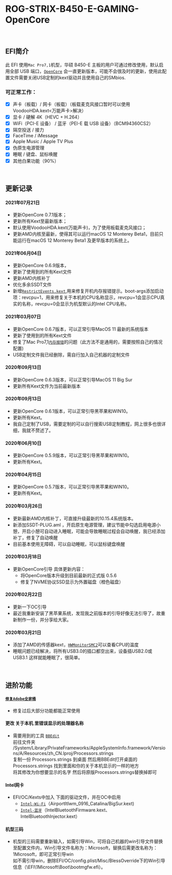# ROG-STRIX-B450-E-GAMING-OpenCore
<br>

## EFI简介
此 EFI 使用`Mac Pro7,1`机型，华硕 B450-E 主板的用户可通过修改使用，默认启用全部 USB 端口，[`OpenCore`](https://github.com/acidanthera/OpenCorePkg)  会一直更新版本，可能不会很及时的更新，使用此配置文件需要关闭USB定制的kext驱动并且使用自己的SMbios. <br>

### 可正常工作：
- [x] 声卡（板载）/ 网卡（板载）（板载麦克风接口暂时可以使用VoodooHDA.kext<万能声卡>解决）
- [x] 显卡 / 硬解 4K（HEVC + H.264）
- [x] WiFi（PCI-E 设备） / 蓝牙（PEI-E 载 USB 设备）（BCM94360CS2）
- [x] 隔空投送 / 接力 
- [x] FaceTime / iMessage
- [x] Apple Music / Apple TV Plus
- [x] 伪原生电源管理
- [x] 睡眠 / 键盘、鼠标唤醒
- [x] 其他白果功能（90%）
<br>

## 更新记录

#### 2021年07月21日
* 更新OpenCore 0.7.1版本；
* 更新所有Kext至最新版本；
* 默认使用VoodooHDA.kext(万能声卡)，为了使用板载麦克风接口；
* 更新AMD内核至最新，使得其可以运行macOS 12 Monterey Beta1，目前只能运行在macOS 12 Monterey Beta1 及更早版本的系统上。

#### 2021年06月04日
* 更新OpenCore 0.6.9版本，
* 更新了使用到的所有Kext文件
* 更新AMD内核补丁
* 优化多余SSDT文件
* 新增[`RestrictEvents.kext`](https://github.com/acidanthera/RestrictEvents),用来修复开机内存报错提示。boot-args添加启动项：revcpu=1，用来修复关于本机的CPU名称显示，revcpu=1会显示CPU真实的名称，revcpu=0会显示为机型默认的Intel CPU名称。

#### 2021年03月07日
* 更新OpenCore 0.6.7版本，可以正常引导MacOS 11 最新的系统版本
* 更新了使用到的所有Kext文件
* 修复了Mac Pro7,1[`内存报错`](https://dortania.github.io/OpenCore-Post-Install/universal/memory.html#mapping-our-memory)的问题（此方法不是通用的，需要按照自己的情况配置)
* USB定制文件我已经删除，需自行加入自己机器的定制文件

#### 2020年09月13日
* 更新OpenCore 0.6.3版本，可以正常引导MacOS 11 Big Sur
* 更新所有Kext文件为当前最新版本

#### 2020年09月13日
* 更新OpenCore 0.6.1版本，可以正常引导黑苹果和WIN10。
* 更新所有Kext。
* 我自己定制了USB，需要定制的可以自行搜索USB定制教程，网上很多也很详细，我就不赘述了。

#### 2020年06月10日
* 更新OpenCore 0.5.9版本，可以正常引导黑苹果和WIN10。
* 更新所有Kext。

#### 2020年04月15日
* 更新OpenCore 0.5.7版本，可以正常引导黑苹果和WIN10。
* 更新所有Kext。

#### 2020年03月26日
* 更新最新AMD内核补丁，可直接升级最新的10.15.4系统版本。
* 新添加SSDT-PLUG.aml ，开启原生电源管理，建议节能中勾选启用电源小憩，开启小憩可自动进入睡眠，可能会导致睡眠过程会自动唤醒，我已经添加补丁，修复了自动唤醒
* 目前基本使用无障碍，可以自动睡眠，可以鼠标键盘唤醒

#### 2020年03月18日
* 更新OpenCore引导  具体更新内容：
  * 将OpenCore版本升级到目前最新的正式版  0.5.6
  * 修复了NVME协议SSD显示为外置磁盘（橙色磁盘）

#### 2020年02月22日
* 更新一下OC引导
* 最近我重新安装了黑苹果系统，发现我之前版本的引导好像无法引导了，故重新制作一份，并分享给大家。

#### 2020年03月21日
* 添加了AMD的传感器kext，[`HWMonitorSMC2`](https://github.com/CloverHackyColor/HWMonitorSMC2)可以查看CPU的温度
* 睡眠问题已经解决，将所有USB3.0的插口都空出来，设备插USB2.0或USB3.1   这样就能睡眠了，很简单。
<br>

## 进阶功能

#### [`修复Adobe全家桶`](https://github.com/jericane1/Adobe-AMD-Fix)
* 修复过后大部分功能都能正常使用

#### 更改 关于本机 里错误显示的处理器名称
* 需要用到的工具 [`BBEdit`](https://www.barebones.com/products/bbedit/)
<br>前往文件夹
<br>/System/Library/PrivateFrameworks/AppleSystemInfo.framework/Versions/A/Resources/zh_CN.lproj/Processors.strings
<br>复制一份  Processors.strings  到桌面  然后用BBEdit打开桌面的Processors.strings 找到里面和你的关于本机显示的一样的地方
<br>将其修改为你想要显示的名字 然后将原版Processors.strings替换掉即可

#### Intel网卡
* EFI/OC/Kexts中加入 下面的驱动文件，并在OC中启用
  * [`Intel-Wi-Fi`](https://github.com/OpenIntelWireless/itlwm/releases)（AirportItlwm_0916_Catalina/BigSur.kext)
  * [`Intel-蓝牙`](https://github.com/OpenIntelWireless/IntelBluetoothFirmware/releases)（IntelBluetoothFirmware.kext、IntelBluetoothInjector.kext）

#### 机型三码
* 机型的三码需要重新输入，如需引导Win，可将自己机器的win引导文件替换至配置文件内，Win引导文件名称为：Microsoft，替换后需更改名称为：1Microsoft，即可正常引导win
<br>如不需引导win，删除EFI/OC/config.plist/Misc/BlessOverride下的Win引导信息（\EFI\1Microsoft\Boot\bootmgfw.efi）。
